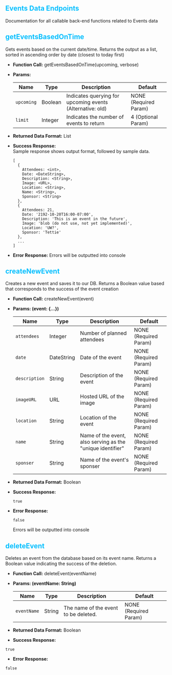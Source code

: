 ## <span style="color:deepskyblue">Events Data Endpoints</span>
Documentation for all callable back-end functions related to Events data

## <span style="color:deepskyblue"> getEventsBasedOnTime
Gets events based on the current date/time. Returns the output as a list, sorted in ascending order by date (closest to today first)

* **Function Call:** getEventsBasedOnTime(upcoming, verbose)

* **Params:**

    | Name       | Type    | Description                                               | Default                 |
    | ---------- | ------- | --------------------------------------------------------- | ----------------------- |
    | `upcoming` | Boolean | Indicates querying for upcoming events (Alternative: old) | NONE (Required Param)   |
    | `limit`    | Integer | Indicates the number of events to return                  | 4 (Optional Param)      |

* **Returned Data Format:** List

* **Success Response:** <br>
Sample response shows output format, followed by sample data.
  ```
  [
    {
      Attendees: <int>,
      Date: <DateString>,
      Description: <String>,
      Image: <URL>,
      Location: <String>,
      Name: <String>,
      Sponsor: <String>
    },
    {
      Attendees: 21,
      Date: '2192-10-20T16:00-07:00',
      Description: 'This is an event in the future',
      Image: 'blob (do not use, not yet implemented)',
      Location: 'UW?',
      Sponsor: 'Tettie'
    },
    ...
  ]
  ```

* **Error Response:**
  Errors will be outputted into console


## <span style="color:deepskyblue"> createNewEvent
Creates a new event and saves it to our DB. Returns a Boolean value based that corresponds to the success of the event creation

* **Function Call:** createNewEvent(event)

* **Params: (event: {...})**

    | Name       | Type    | Description                                               | Default                 |
    | ---------- | ------- | --------------------------------------------------------- | ----------------------- |
    | `attendees` | Integer | Number of planned attendees | NONE (Required Param) |
    | `date`    | DateString | Date of the event | NONE (Required Param) |
    | `description` | String | Description of the event | NONE (Required Param) |
    | `imageURL`  | URL | Hosted URL of the image | NONE (Required Param) |
    | `location`| String | Location of the event | NONE (Required Param) |
    | `name` | String | Name of the event, also serving as the "unique identifier" | NONE (Required Param) |
    | `sponser` | String | Name of the event's sponser | NONE (Required Param) |

* **Returned Data Format:** Boolean

* **Success Response:** <br>
  ```
  true
  ```

* **Error Response:**

  ```
  false
  ```
  Errors will be outputted into console


## <span style="color:deepskyblue"> deleteEvent
Deletes an event from the database based on its event name. Returns a Boolean value indicating the success of the deletion.

* **Function Call:** deleteEvent(eventName)

* **Params: (eventName: String)**

    | Name        | Type   | Description                                  | Default                 |
    | ----------- | ------ | -------------------------------------------- | ----------------------- |
    | `eventName` | String | The name of the event to be deleted. | NONE (Required Param) |

* **Returned Data Format:** Boolean

* **Success Response:**
```
true
```

* **Error Response:**
```
false
```
